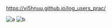 https://vi5hnuu.github.io/log_users_prac/

![a](https://user-images.githubusercontent.com/78157776/223335797-4c51a2f9-8cb2-4ce5-a879-675884323ff0.png)
![b](https://user-images.githubusercontent.com/78157776/223335813-622d0cbe-e36c-4a1e-947d-c4b5541e34ad.png)
